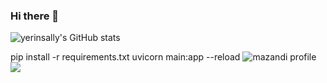 ### Hi there 👋

<!--
**yerinsally/yerinsally** is a ✨ _special_ ✨ repository because its `README.md` (this file) appears on your GitHub profile.

Here are some ideas to get you started:

- 🔭 I’m currently working on ...
- 🌱 I’m currently learning ...
- 👯 I’m looking to collaborate on ...
- 🤔 I’m looking for help with ...
- 💬 Ask me about ...
- 📫 How to reach me: ...
- 😄 Pronouns: ...
- ⚡ Fun fact: ...
-->
![yerinsally's GitHub stats](https://github-readme-stats-sigma-five.vercel.app/api?username=yerinsally&show_icons=true&theme=dark)

pip install -r requirements.txt
uvicorn main:app --reload
![mazandi profile](http://mazandi.herokuapp.com/api?handle={yerinsally}&theme=warm)
<img src="http://mazandi.herokuapp.com/api?handle={yerinsally}&theme=warm"/>
